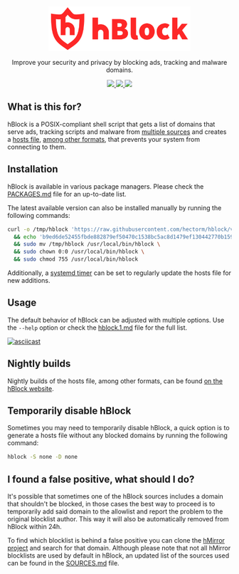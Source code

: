 <p align="center">
  <a href="https://hblock.molinero.dev">
    <img src="./resources/logo/vectors/logo-a.svg" width="320" height="100">
  </a>
</p>

<p align="center">
  Improve your security and privacy by blocking ads, tracking and malware domains.
</p>

<p align="center">
  <a href="https://github.com/hectorm/hblock/releases">
    <img src="https://img.shields.io/github/v/tag/hectorm/hblock?label=version">
  </a>
  <a href="https://hblock.molinero.dev">
    <img src="https://img.shields.io/website/https/hblock.molinero.dev.svg?label=nightly%20builds">
  </a>
  <a href="./LICENSE.md">
    <img src="https://img.shields.io/github/license/hectorm/hblock?label=license">
  </a>
</p>

## What is this for?

hBlock is a POSIX-compliant shell script that gets a list of domains that serve ads, tracking scripts and malware from [multiple sources](./SOURCES.md)
and creates a [hosts file](https://en.wikipedia.org/wiki/Hosts_(file)), [among other formats](./resources/alt-formats/), that prevents your system
from connecting to them.

## Installation

hBlock is available in various package managers. Please check the [PACKAGES.md](./PACKAGES.md) file for an up-to-date list.

The latest available version can also be installed manually by running the following commands:

```sh
curl -o /tmp/hblock 'https://raw.githubusercontent.com/hectorm/hblock/v3.2.0/hblock' \
  && echo 'b9ed6de52455fbde882879ef50470c1538bc5ac8d1479ef130442770b159dbe3  /tmp/hblock' | shasum -c \
  && sudo mv /tmp/hblock /usr/local/bin/hblock \
  && sudo chown 0:0 /usr/local/bin/hblock \
  && sudo chmod 755 /usr/local/bin/hblock
```

Additionally, a [systemd timer](resources/systemd/) can be set to regularly update the hosts file for new additions.

## Usage

The default behavior of hBlock can be adjusted with multiple options. Use the `--help` option or check the [hblock.1.md](./hblock.1.md) file for the
full list.

[![asciicast](https://asciinema.org/a/VuQmlvjF3j6KBberJVJKcn1Oi.svg)](https://asciinema.org/a/VuQmlvjF3j6KBberJVJKcn1Oi)

## Nightly builds

Nightly builds of the hosts file, among other formats, can be found [on the hBlock website](https://hblock.molinero.dev).

## Temporarily disable hBlock

Sometimes you may need to temporarily disable hBlock, a quick option is to generate a hosts file without any blocked domains by running the following
command:

```sh
hblock -S none -D none
```

## I found a false positive, what should I do?

It's possible that sometimes one of the hBlock sources includes a domain that shouldn't be blocked, in those cases the best way to proceed is to
temporarily add said domain to the allowlist and report the problem to the original blocklist author. This way it will also be automatically
removed from hBlock within 24h.

To find which blocklist is behind a false positive you can clone the [hMirror project](https://github.com/hectorm/hmirror) and search for that domain.
Although please note that not all hMirror blocklists are used by default in hBlock, an updated list of the sources used can be found in the
[SOURCES.md](./SOURCES.md) file.
